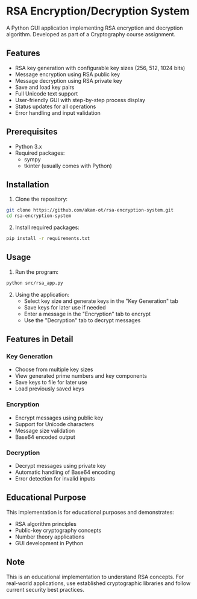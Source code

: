 # RSA Encryption/Decryption System

A Python GUI application implementing RSA encryption and decryption algorithm. Developed as part of a Cryptography course assignment.

## Features

- RSA key generation with configurable key sizes (256, 512, 1024 bits)
- Message encryption using RSA public key
- Message decryption using RSA private key
- Save and load key pairs
- Full Unicode text support
- User-friendly GUI with step-by-step process display
- Status updates for all operations
- Error handling and input validation

## Prerequisites

- Python 3.x
- Required packages:
  - sympy
  - tkinter (usually comes with Python)

## Installation

1. Clone the repository:
```bash
git clone https://github.com/akam-ot/rsa-encryption-system.git
cd rsa-encryption-system
```

2. Install required packages:
```bash
pip install -r requirements.txt
```

## Usage

1. Run the program:
```bash
python src/rsa_app.py
```

2. Using the application:
   - Select key size and generate keys in the "Key Generation" tab
   - Save keys for later use if needed
   - Enter a message in the "Encryption" tab to encrypt
   - Use the "Decryption" tab to decrypt messages

## Features in Detail

### Key Generation
- Choose from multiple key sizes
- View generated prime numbers and key components
- Save keys to file for later use
- Load previously saved keys

### Encryption
- Encrypt messages using public key
- Support for Unicode characters
- Message size validation
- Base64 encoded output

### Decryption
- Decrypt messages using private key
- Automatic handling of Base64 encoding
- Error detection for invalid inputs

## Educational Purpose

This implementation is for educational purposes and demonstrates:
- RSA algorithm principles
- Public-key cryptography concepts
- Number theory applications
- GUI development in Python

## Note

This is an educational implementation to understand RSA concepts. For real-world applications, use established cryptographic libraries and follow current security best practices.
